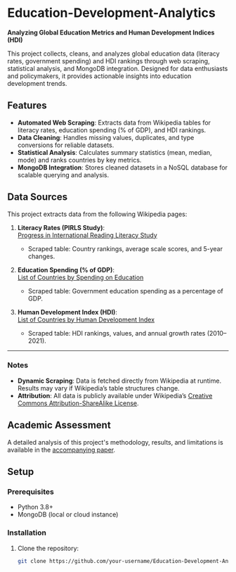 # Education-Development-Analytics  
**Analyzing Global Education Metrics and Human Development Indices (HDI)**  

This project collects, cleans, and analyzes global education data (literacy rates, government spending) and HDI rankings through web scraping, statistical analysis, and MongoDB integration. Designed for data enthusiasts and policymakers, it provides actionable insights into education development trends.

## Features  
- **Automated Web Scraping**: Extracts data from Wikipedia tables for literacy rates, education spending (% of GDP), and HDI rankings.  
- **Data Cleaning**: Handles missing values, duplicates, and type conversions for reliable datasets.  
- **Statistical Analysis**: Calculates summary statistics (mean, median, mode) and ranks countries by key metrics.  
- **MongoDB Integration**: Stores cleaned datasets in a NoSQL database for scalable querying and analysis.  

## Data Sources  
This project extracts data from the following Wikipedia pages:  

1. **Literacy Rates (PIRLS Study)**:  
   [Progress in International Reading Literacy Study](https://en.wikipedia.org/wiki/Progress_in_International_Reading_Literacy_Study)  
   - Scraped table: Country rankings, average scale scores, and 5-year changes.  

2. **Education Spending (% of GDP)**:  
   [List of Countries by Spending on Education](https://en.wikipedia.org/wiki/List_of_countries_by_spending_on_education)  
   - Scraped table: Government education spending as a percentage of GDP.  

3. **Human Development Index (HDI)**:  
   [List of Countries by Human Development Index](https://en.wikipedia.org/wiki/List_of_countries_by_Human_Development_Index)  
   - Scraped table: HDI rankings, values, and annual growth rates (2010–2021).  

---

### Notes  
- **Dynamic Scraping**: Data is fetched directly from Wikipedia at runtime. Results may vary if Wikipedia’s table structures change.  
- **Attribution**: All data is publicly available under Wikipedia’s [Creative Commons Attribution-ShareAlike License](https://en.wikipedia.org/wiki/Wikipedia:Text_of_the_Creative_Commons_Attribution-ShareAlike_4.0_International_License).   

## Academic Assessment  
A detailed analysis of this project's methodology, results, and limitations is available in the [accompanying paper](docs/Education_Development_Analysis_Paper.pdf).  

## Setup  
### Prerequisites  
- Python 3.8+  
- MongoDB (local or cloud instance)  

### Installation  
1. Clone the repository:  
   ```bash  
   git clone https://github.com/your-username/Education-Development-Analytics.git  
